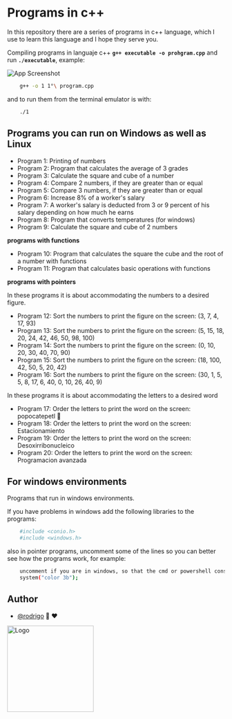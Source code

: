 # Programs in c++

In this repository there are a series of programs in c++ language, which I use to learn this language and I hope they serve you.

Compiling programs in languaje c++ **`g++ executable -o prohgram.cpp`** and run **`./executable`**, example:

![App Screenshot](https://github.com/shapzo/Programs-in-c/blob/main/Screenshot/Program%20in%20c++.png?raw=true)

```bash
    g++ -o 1 1°\ program.cpp
```
and to run them from the terminal emulator is with:
```bash
    ./1
```

## Programs you can run on Windows as well as Linux

- Program 1: Printing of numbers
- Program 2: Program that calculates the average of 3 grades
- Program 3: Calculate the square and cube of a number
- Program 4: Compare 2 numbers, if they are greater than or equal
- Program 5: Compare 3 numbers, if they are greater than or equal
- Program 6: Increase 8% of a worker's salary
- Program 7: A worker's salary is deducted from 3 or 9 percent of his salary depending on how much he earns
- Program 8: Program that converts temperatures (for windows)
- Program 9: Calculate the square and cube of 2 numbers

**programs with functions**

- Program 10: Program that calculates the square the cube and the root of a number with functions
- Program 11: Program that calculates basic operations with functions

**programs with pointers**

In these programs it is about accommodating the numbers to a desired figure.

- Program 12: Sort the numbers to print the figure on the screen: (3, 7, 4, 17, 93)
- Program 13: Sort the numbers to print the figure on the screen: (5, 15, 18, 20, 24, 42, 46, 50, 98, 100)
- Program 14: Sort the numbers to print the figure on the screen: (0, 10, 20, 30, 40, 70, 90)
- Program 15: Sort the numbers to print the figure on the screen: (18, 100, 42, 50, 5, 20, 42)
- Program 16: Sort the numbers to print the figure on the screen: (30, 1, 5, 5, 8, 17, 6, 40, 0, 10, 26, 40, 9)

In these programs it is about accommodating the letters to a desired word

- Program 17: Order the letters to print the word on the screen: popocatepetl 🌋
- Program 18: Order the letters to print the word on the screen: Estacionamiento 
- Program 19: Order the letters to print the word on the screen: Desoxirribonucleico
- Program 20: Order the letters to print the word on the screen: Programacion avanzada

## For windows environments

Programs that run in windows environments.

If you have problems in windows add the following libraries to the programs:
```bash
    #include <conio.h>
    #include <windows.h>
```
also in pointer programs, uncomment some of the lines so you can better see how the programs work, for example:

```bash 
    uncomment if you are in windows, so that the cmd or powershell console changes color XD
    system("color 3b");
```

## Author

- [@rodrigo](https://github.com/shapzo) 🐾 ♥

<img src="https://avatars.githubusercontent.com/u/85635398?v=4" height="200" alt="Logo">